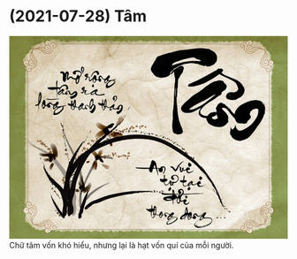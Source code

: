 # (2021-07-28) Tâm
<img src="./img/2021-07-28_001-tam.jpg?raw=true" width="512">
Chữ tâm vốn khó hiểu, nhưng lại là hạt vốn quí của mỗi người.
